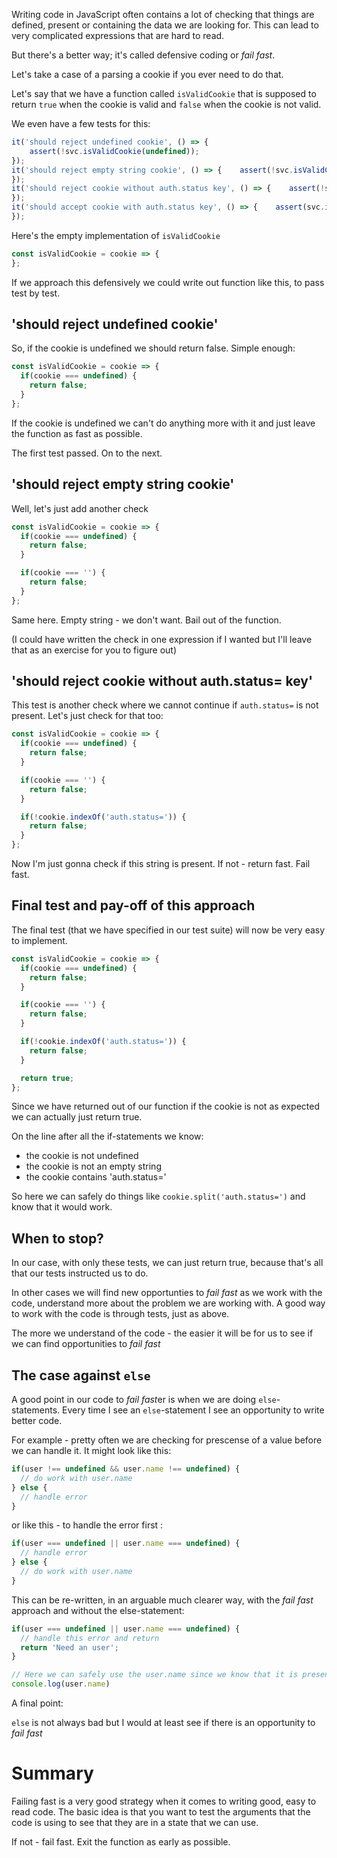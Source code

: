 Writing code in JavaScript often contains a lot of checking that things are defined, present or containing the data we are looking for. This can lead to very complicated expressions that are hard to read.

But there's a better way; it's called defensive coding or *fail fast*.

Let's take a case of a parsing a cookie if you ever need to do that.

Let's say that we have a function called `isValidCookie` that is supposed to return `true` when the cookie is valid and `false` when the cookie is not valid.

We even have a few tests for this:

```javascript
it('should reject undefined cookie', () => {
    assert(!svc.isValidCookie(undefined));
});
it('should reject empty string cookie', () => {    assert(!svc.isValidCookie(''));
});
it('should reject cookie without auth.status key', () => {    assert(!svc.isValidCookie('foo=bar'));
});
it('should accept cookie with auth.status key', () => {    assert(svc.isValidCookie('foo=bar;auth.status=apa'));
});
```

Here's the empty implementation of `isValidCookie`

```javascript
const isValidCookie = cookie => {
};
```

If we approach this defensively we could write out function like this, to pass test by test.

## 'should reject undefined cookie'
So, if the cookie is undefined we should return false. Simple enough:

```javascript
const isValidCookie = cookie => {
  if(cookie === undefined) {
    return false;
  }
};
```

If the cookie is undefined we can't do anything more with it and just leave the function as fast as possible.

The first test passed. On to the next.

## 'should reject empty string cookie'

Well, let's just add another check

```javascript
const isValidCookie = cookie => {
  if(cookie === undefined) {
    return false;
  }

  if(cookie === '') {
    return false;
  }
};
```

Same here. Empty string - we don't want. Bail out of the function.

(I could have written the check in one expression if I wanted but I'll leave that as an exercise for you to figure out)

## 'should reject cookie without auth.status= key'

This test is another check where we cannot continue if `auth.status=` is not present. Let's just check for that too:

```javascript
const isValidCookie = cookie => {
  if(cookie === undefined) {
    return false;
  }

  if(cookie === '') {
    return false;
  }

  if(!cookie.indexOf('auth.status=')) {
    return false;
  }
};
```

Now I'm just gonna check if this string is present. If not - return fast. Fail fast.

## Final test and pay-off of this approach

The final test (that we have specified in our test suite) will now be very easy to implement.

```javascript
const isValidCookie = cookie => {
  if(cookie === undefined) {
    return false;
  }

  if(cookie === '') {
    return false;
  }

  if(!cookie.indexOf('auth.status=')) {
    return false;
  }

  return true;
};
```

Since we have returned out of our function if the cookie is not as expected we can actually just return true.

On the line after all the if-statements we know:

* the cookie is not undefined
* the cookie is not an empty string
* the cookie contains 'auth.status='

So here we can safely do things like `cookie.split('auth.status=')` and know that it would work.

## When to stop?
In our case, with only these tests, we can just return true, because that's all that our tests instructed us to do.

In other cases we will find new opportunties to *fail fast* as we work with the code, understand more about the problem we are working with. A good way to work with the code is through tests, just as above.

The more we understand of the code - the easier it will be for us to see if we can find opportunities to *fail fast*

## The case against `else`
A good point in our code to *fail fast*er is when we are doing `else`-statements. Every time I see an `else`-statement I see an opportunity to write better code.

For example - pretty often we are checking for prescense of a value before we can handle it. It might look like this:

```javascript
if(user !== undefined && user.name !== undefined) {
  // do work with user.name
} else {
  // handle error
}
```

or like this - to handle the error first :
```javascript
if(user === undefined || user.name === undefined) {
  // handle error
} else {
  // do work with user.name
}
```


This can be re-written, in an arguable much clearer way, with the *fail fast* approach and without the else-statement:

```javascript
if(user === undefined || user.name === undefined) {
  // handle this error and return
  return 'Need an user';
}

// Here we can safely use the user.name since we know that it is present if we ever got here
console.log(user.name)
```

A final point:

`else` is not always bad but I would at least see if there is an opportunity to *fail fast*


# Summary
Failing fast is a very good strategy when it comes to writing good, easy to read code.
The basic idea is that you want to test the arguments that the code is using to see that they are in a state that we can use.

If not - fail fast. Exit the function as early as possible.